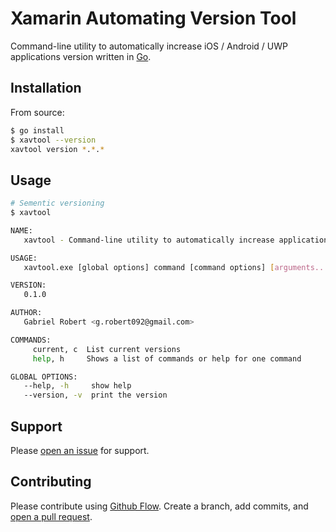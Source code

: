 # Xamarin Automating Version Tool

Command-line utility to automatically increase iOS / Android / UWP applications version written in [Go](https://golang.org/).

## Installation

From source:

```bash
$ go install
$ xavtool --version
xavtool version *.*.*
```

## Usage

```bash
# Sementic versioning
$ xavtool

NAME:
   xavtool - Command-line utility to automatically increase applications version

USAGE:
   xavtool.exe [global options] command [command options] [arguments...]

VERSION:
   0.1.0

AUTHOR:
   Gabriel Robert <g.robert092@gmail.com>

COMMANDS:
     current, c  List current versions
     help, h     Shows a list of commands or help for one command

GLOBAL OPTIONS:
   --help, -h     show help
   --version, -v  print the version
```

## Support

Please [open an issue](https://github.com/gabrielrobert/xavtool/issues/new) for support.

## Contributing

Please contribute using [Github Flow](https://guides.github.com/introduction/flow/). Create a branch, add commits, and [open a pull request](https://github.com/gabrielrobert/xavtool/compare).
